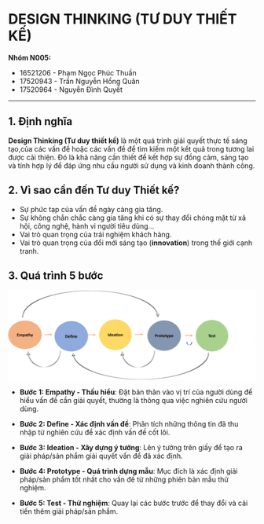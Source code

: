 # DESIGN THINKING (TƯ DUY THIẾT KẾ)

**Nhóm N005:**

- 16521206 - Phạm Ngọc Phúc Thuần
- 17520943 - Trần Nguyễn Hồng Quân
- 17520964 - Nguyễn Đình Quyết

---

## 1. Định nghĩa

**Design Thinking (Tư duy thiết kế)** là một quá trình giải quyết thực tế sáng tạo,của các vấn đề hoặc các vấn đề để tìm kiếm một kết quả trong tương lai được cải thiện. Đó là khả năng cần thiết để kết hợp sự đồng cảm, sáng tạo và tính hợp lý để đáp ứng nhu cầu người sử dụng và kinh doanh thành công.

## 2. Vì sao cần đến Tư duy Thiết kế?

- Sự phức tạp của vấn đề ngày càng gia tăng.
- Sự không chắn chắc càng gia tăng khi có sự thay đổi chóng mặt từ xã hội, công nghệ, hành vi người tiêu dùng...
- Vai trò quan trọng của trải nghiệm khách hàng.
- Vai trò quan trọng của đổi mới sáng tạo (**innovation**) trong thế giới cạnh tranh.

## 3. Quá trình 5 bước

![design-thinking](./Images/design-thinking.png)

- **Bước 1: Empathy - Thấu hiểu**: Đặt bản thân vào vị trí của người dùng để hiểu vấn đề cần giải quyết, thường là thông qua việc nghiên cứu người dùng.

- **Bước 2: Define - Xác định vấn đề**: Phân tích những thông tin đã thu nhập từ nghiên cứu để xác định vấn đề cốt lõi.

- **Bước 3: Ideation - Xây dựng ý tưởng**: Lên ý tưởng trên giấy để tạo ra giải pháp/sản phẩm giải quyết vấn đề đã xác định.

- **Bước 4: Prototype - Quá trình dựng mẫu**: Mục đích là xác định giải pháp/sản phẩm tốt nhất cho vấn đề từ những phiên bản mẫu thử nghiệm.

- **Bước 5: Test - Thử nghiệm**: Quay lại các bước trước để thay đổi và cải tiến thêm giải pháp/sản phẩm.
